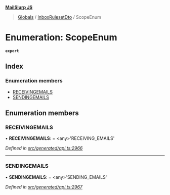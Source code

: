 **[MailSlurp JS](../README.md)**

> [Globals](../README.md) / [InboxRulesetDto](../modules/inboxrulesetdto.md) / ScopeEnum

# Enumeration: ScopeEnum

**`export`** 

## Index

### Enumeration members

* [RECEIVINGEMAILS](inboxrulesetdto.scopeenum.md#receivingemails)
* [SENDINGEMAILS](inboxrulesetdto.scopeenum.md#sendingemails)

## Enumeration members

### RECEIVINGEMAILS

•  **RECEIVINGEMAILS**:  = \<any>'RECEIVING\_EMAILS'

*Defined in [src/generated/api.ts:2966](https://github.com/mailslurp/mailslurp-client/blob/c5e5f20/src/generated/api.ts#L2966)*

___

### SENDINGEMAILS

•  **SENDINGEMAILS**:  = \<any>'SENDING\_EMAILS'

*Defined in [src/generated/api.ts:2967](https://github.com/mailslurp/mailslurp-client/blob/c5e5f20/src/generated/api.ts#L2967)*
